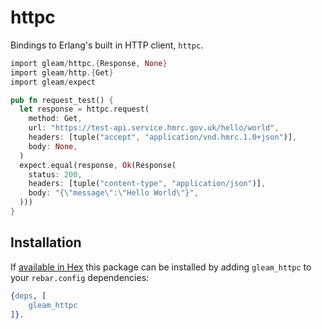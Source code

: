 # httpc

Bindings to Erlang's built in HTTP client, `httpc`.

```rust
import gleam/httpc.{Response, None}
import gleam/http.{Get}
import gleam/expect

pub fn request_test() {
  let response = httpc.request(
    method: Get,
    url: "https://test-api.service.hmrc.gov.uk/hello/world",
    headers: [tuple("accept", "application/vnd.hmrc.1.0+json")],
    body: None,
  )
  expect.equal(response, Ok(Response(
    status: 200,
    headers: [tuple("content-type", "application/json")],
    body: "{\"message\":\"Hello World\"}",
  )))
}
```

## Installation

If [available in Hex](https://hex.pm/docs/publish) this package can be installed
by adding `gleam_httpc` to your `rebar.config` dependencies:

```erlang
{deps, [
    gleam_httpc
]}.
```

